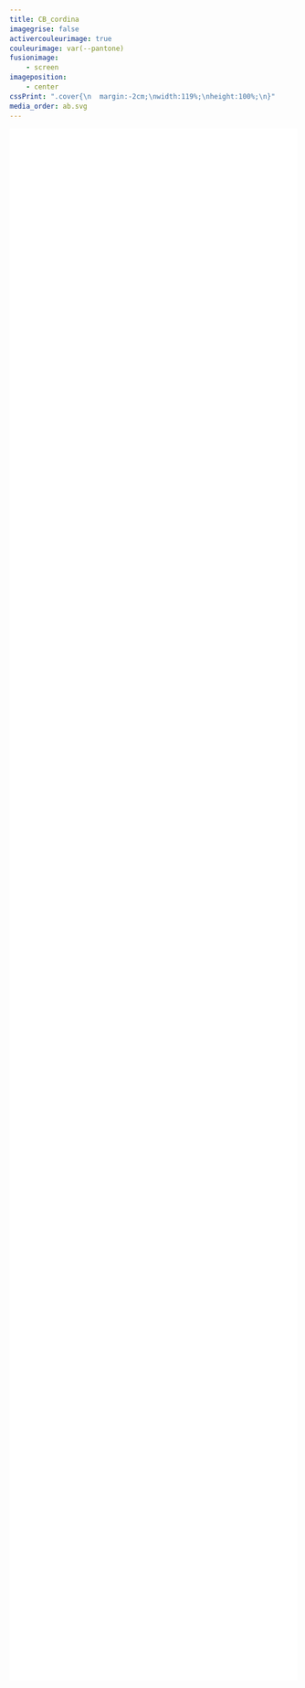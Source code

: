 ```yaml
---
title: CB_cordina
imagegrise: false
activercouleurimage: true
couleurimage: var(--pantone)
fusionimage:
    - screen
imageposition:
    - center
cssPrint: ".cover{\n  margin:-2cm;\nwidth:119%;\nheight:100%;\n}"
media_order: ab.svg
---
```


<p><img class="cover" src="ab.svg" alt="ab.svg" width="1920" height="2716"></p>